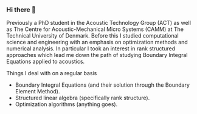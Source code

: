 ### Hi there 👋 

Previously a PhD student in the Acoustic Technology Group (ACT) as well as The Centre for Acoustic-Mechanical Micro Systems (CAMM) at The Technical University of Denmark. Before this I studied computational science and engineering with an emphasis on optimization methods and numerical analysis. In particular I took an interest in rank structured approaches which lead me down the path of studying Boundary Integral Equations applied to acoustics.

Things I deal with on a regular basis
* Boundary Integral Equations (and their solution through the Boundary Element Method).
* Structured linear algebra (specifically rank structure).
* Optimization algorithms (anything goes).
